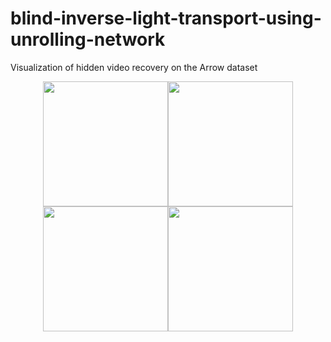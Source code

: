 # blind-inverse-light-transport-using-unrolling-network

Visualization of hidden video recovery on the Arrow dataset
<center class="half">
    <img src="https://user-images.githubusercontent.com/75066519/236849741-9b5da7ec-3d9d-424b-b80f-2ea71293bb3d.gif" width="200"/><img src="https://user-images.githubusercontent.com/75066519/236830676-e502e78e-3d0f-4712-a5e0-294b215c3590.gif" width="200"/><img src="https://user-images.githubusercontent.com/75066519/236849938-c8e09389-8064-4df6-a8ca-5900b6ad6feb.gif" width="200"/><img src="https://user-images.githubusercontent.com/75066519/236830797-ae8740c1-ae0a-4a11-afe7-180cfc6fc22e.gif" width="200"/>
</center>
<!-- ![observe](https://user-images.githubusercontent.com/75066519/236849741-9b5da7ec-3d9d-424b-b80f-2ea71293bb3d.gif)
![gt1](https://user-images.githubusercontent.com/75066519/236830676-e502e78e-3d0f-4712-a5e0-294b215c3590.gif)  
![their1](https://user-images.githubusercontent.com/75066519/236849938-c8e09389-8064-4df6-a8ca-5900b6ad6feb.gif)
![our1](https://user-images.githubusercontent.com/75066519/236830797-ae8740c1-ae0a-4a11-afe7-180cfc6fc22e.gif) -->
